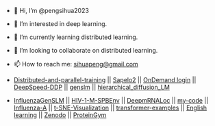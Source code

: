 - 👋 Hi, I’m @pengsihua2023
- 👀 I’m interested in deep learning.
- 🌱 I’m currently learning distributed learning.
- 💞️ I’m looking to collaborate on distributed learning.
- 📫 How to reach me: sihuapeng@gmail.com

  


- [Distributed-and-parallel-training](https://github.com/pengsihua2023/Distributed-training/tree/main)  ||   [Sapelo2](https://github.com/pengsihua2023/SAPelo2) ||   [OnDemand login](https://ondemand.gacrc.uga.edu/pun/sys/dashboard)  ||   [DeepSpeed-DDP](https://github.com/pengsihua2023/DeepSpeed-DDP)  ||  [genslm](https://github.com/pengsihua2023/genslm)   ||   [hierarchical_diffusion_LM](https://github.com/pengsihua2023/hierarchical_diffusion_LM)  
  
- [InfluenzaGenSLM](https://github.com/pengsihua2023/InfluenzaGenSLM) ||    [HIV-1-M-SPBEnv](https://github.com/pengsihua2023/HIV-1-M-SPBEnv)   ||    [DeepmRNALoc](https://github.com/pengsihua2023/DeepmRNALoc)    ||  [my-code](https://github.com/pengsihua2023/my-code)   ||  [Influenza-A](https://github.com/pengsihua2023/Influenza-A)    ||   [t-SNE-Visualization](https://github.com/pengsihua2023/t-SNE-Visualization)   ||  [transformer-examples](https://github.com/pengsihua2023/transformer-examples)   || [English learning](https://github.com/pengsihua2023/English-learning) || [Zenodo](https://zenodo.org/) || [ProteinGym](https://proteingym.org/)  

<!---
pengsihua2023/pengsihua2023 is a ✨ special ✨ repository because its `README.md` (this file) appears on your GitHub profile.
You can click the Preview link to take a look at your changes.
--->
